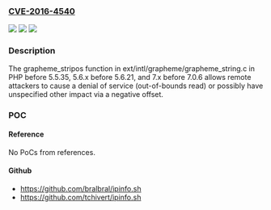### [CVE-2016-4540](https://cve.mitre.org/cgi-bin/cvename.cgi?name=CVE-2016-4540)
![](https://img.shields.io/static/v1?label=Product&message=n%2Fa&color=blue)
![](https://img.shields.io/static/v1?label=Version&message=n%2Fa&color=blue)
![](https://img.shields.io/static/v1?label=Vulnerability&message=n%2Fa&color=brighgreen)

### Description

The grapheme_stripos function in ext/intl/grapheme/grapheme_string.c in PHP before 5.5.35, 5.6.x before 5.6.21, and 7.x before 7.0.6 allows remote attackers to cause a denial of service (out-of-bounds read) or possibly have unspecified other impact via a negative offset.

### POC

#### Reference
No PoCs from references.

#### Github
- https://github.com/bralbral/ipinfo.sh
- https://github.com/tchivert/ipinfo.sh


